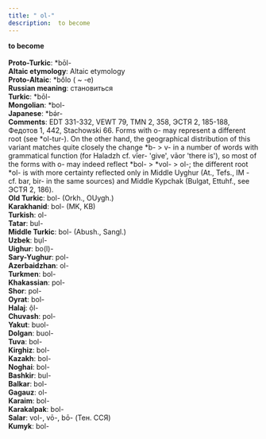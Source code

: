 ```yaml
---
title: " ol-"
description:  to become
---
```

<p data-pagefind-weight="0.5">
<strong> to become</strong><br><br>
<strong>Proto-Turkic</strong>:  *bōl-<br>
<strong>Altaic etymology</strong>:  Altaic etymology<br>
<strong> Proto-Altaic</strong>:  *bṓlo ( ~ -e)<br>
<strong>Russian meaning</strong>:  становиться<br>
<strong>Turkic</strong>:  *bōl-<br>
<strong>Mongolian</strong>:  *bol-<br>
<strong>Japanese</strong>:  *bǝ́r-<br>
<strong>Comments</strong>:  EDT 331-332, VEWT 79, TMN 2, 358, ЭСТЯ 2, 185-188, Федотов 1, 442, Stachowski 66. Forms with o- may represent a different root (see *ol-tur-). On the other hand, the geographical distribution of this variant matches quite closely the change *b- > v- in a number of words with grammatical function (for Haladzh cf. vīer- 'give', vāor 'there is'), so most of the forms with o- may indeed reflect *bol- > *vol- > ol-; the different root *ol- is with more certainty reflected only in Middle Uyghur (At., Tefs., IM - cf. bar, bir- in the same sources) and Middle Kypchak (Bulgat, Ettuhf., see ЭСТЯ 2, 186).<br>
<strong>Old Turkic</strong>:  bol- (Orkh., OUygh.)<br>
<strong>Karakhanid</strong>:  bol- (MK, KB)<br>
<strong>Turkish</strong>:  ol-<br>
<strong>Tatar</strong>:  bul-<br>
<strong>Middle Turkic</strong>:  bol- (Abush., Sangl.)<br>
<strong>Uzbek</strong>:  bụl-<br>
<strong>Uighur</strong>:  bo(l)-<br>
<strong>Sary-Yughur</strong>:  pol-<br>
<strong>Azerbaidzhan</strong>:  ol-<br>
<strong>Turkmen</strong>:  bol-<br>
<strong>Khakassian</strong>:  pol-<br>
<strong>Shor</strong>:  pol-<br>
<strong>Oyrat</strong>:  bol-<br>
<strong>Halaj</strong>:  ộl-<br>
<strong>Chuvash</strong>:  pol-<br>
<strong>Yakut</strong>:  buol-<br>
<strong>Dolgan</strong>:  buol-<br>
<strong>Tuva</strong>:  bol-<br>
<strong>Kirghiz</strong>:  bol-<br>
<strong>Kazakh</strong>:  bol-<br>
<strong>Noghai</strong>:  bol-<br>
<strong>Bashkir</strong>:  bul-<br>
<strong>Balkar</strong>:  bol-<br>
<strong>Gagauz</strong>:  ol-<br>
<strong>Karaim</strong>:  bol-<br>
<strong>Karakalpak</strong>:  bol-<br>
<strong>Salar</strong>:  vol-, vō-, bō- (Тен. ССЯ)<br>
<strong>Kumyk</strong>:  bol-<br>

</p>
